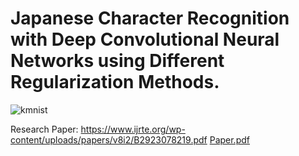# Japanese Character Recognition with Deep Convolutional Neural Networks using Different Regularization Methods.
![kmnist](https://user-images.githubusercontent.com/47734496/60606296-b794f480-9dd8-11e9-97fe-e5cb9ed2cd75.png)

Research Paper: https://www.ijrte.org/wp-content/uploads/papers/v8i2/B2923078219.pdf
[Paper.pdf](https://github.com/sujatasaini/Japanese-character-recognition/files/3478461/Paper.pdf)
